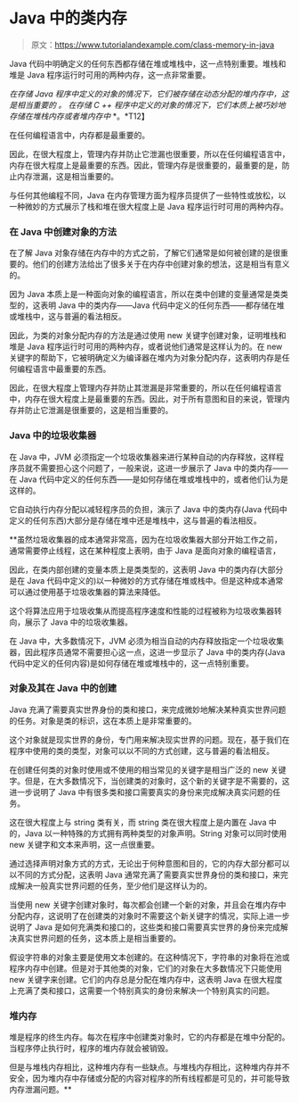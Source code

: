 # Java 中的类内存

> 原文：<https://www.tutorialandexample.com/class-memory-in-java>

Java 代码中明确定义的任何东西都存储在堆或堆栈中，这一点特别重要。堆栈和堆是 Java 程序运行时可用的两种内存，这一点非常重要。

*在存储 Java 程序中定义的对象的情况下，它们被存储在动态分配的堆内存中，这是相当重要的* *。* *在存储 C* *++* *程序中定义的对象的情况下，它们本质上被巧妙地存储在堆栈内存或者堆内存中* *。*T12】

在任何编程语言中，内存都是最重要的。

因此，在很大程度上，管理内存并防止它泄漏也很重要，所以在任何编程语言中，内存在很大程度上是最重要的东西。因此，管理内存是很重要的，最重要的是，防止内存泄漏，这是相当重要的。

与任何其他编程不同，Java 在内存管理方面为程序员提供了一些特性或放松，以一种微妙的方式展示了栈和堆在很大程度上是 Java 程序运行时可用的两种内存。

### 在 Java 中创建对象的方法

在了解 Java 对象存储在内存中的方式之前，了解它们通常是如何被创建的是很重要的。他们的创建方法给出了很多关于在内存中创建对象的想法，这是相当有意义的。

因为 Java 本质上是一种面向对象的编程语言，所以在类中创建的变量通常是类类型的，这表明 Java 中的类内存——Java 代码中定义的任何东西——都存储在堆或堆栈中，这与普遍的看法相反。

因此，为类的对象分配内存的方法是通过使用 new 关键字创建对象，证明堆栈和堆是 Java 程序运行时可用的两种内存，或者说他们通常是这样认为的。在 new 关键字的帮助下，它被明确定义为编译器在堆内为对象分配内存，这表明内存是任何编程语言中最重要的东西。

因此，在很大程度上管理内存并防止其泄漏是非常重要的，所以在任何编程语言中，内存在很大程度上是最重要的东西。因此，对于所有意图和目的来说，管理内存并防止它泄漏是很重要的，这是相当重要的。

### Java 中的垃圾收集器

在 Java 中，JVM 必须指定一个垃圾收集器来进行某种自动的内存释放，这样程序员就不需要担心这个问题了，一般来说，这进一步展示了 Java 中的类内存——在 Java 代码中定义的任何东西——是如何存储在堆或堆栈中的，或者他们认为是这样的。

它自动执行内存分配以减轻程序员的负担，演示了 Java 中的类内存(Java 代码中定义的任何东西)大部分是存储在堆中还是堆栈中，这与普遍的看法相反。

 **虽然垃圾收集器的成本通常非常高，因为在垃圾收集器大部分开始工作之前，通常需要停止线程，这在某种程度上表明，由于 Java 是面向对象的编程语言，

因此，在类内部创建的变量本质上是类类型的，这表明 Java 中的类内存(大部分是在 Java 代码中定义的)以一种微妙的方式存储在堆或栈中。但是这种成本通常可以通过使用基于垃圾收集器的算法来降低。

这个将算法应用于垃圾收集从而提高程序速度和性能的过程被称为垃圾收集器转向，展示了 Java 中的垃圾收集器。

在 Java 中，大多数情况下，JVM 必须为相当自动的内存释放指定一个垃圾收集器，因此程序员通常不需要担心这一点，这进一步显示了 Java 中的类内存(Java 代码中定义的任何内容)是如何存储在堆或堆栈中的，这一点特别重要。

### 对象及其在 Java 中的创建

Java 充满了需要真实世界身份的类和接口，来完成微妙地解决某种真实世界问题的任务。对象是类的标识，这在本质上是非常重要的。

这个对象就是现实世界的身份，专门用来解决现实世界的问题。现在，基于我们在程序中使用的类的类型，对象可以以不同的方式创建，这与普遍的看法相反。

在创建任何类的对象时使用或不使用的相当常见的关键字是相当广泛的 new 关键字。但是，在大多数情况下，当创建类的对象时，这个新的关键字是不需要的，这进一步说明了 Java 中有很多类和接口需要真实的身份来完成解决真实问题的任务。

这在很大程度上与 string 类有关，而 string 类在很大程度上是内置在 Java 中的，Java 以一种特殊的方式拥有两种类型的对象声明。String 对象可以同时使用 new 关键字和文本来声明，这一点很重要。

通过选择声明对象方式的方式，无论出于何种意图和目的，它的内存大部分都可以以不同的方式分配，这表明 Java 通常充满了需要真实世界身份的类和接口，来完成解决一般真实世界问题的任务，至少他们是这样认为的。

当使用 new 关键字创建对象时，每次都会创建一个新的对象，并且会在堆内存中分配内存，这说明了在创建类的对象时不需要这个新关键字的情况，实际上进一步说明了 Java 是如何充满类和接口的，这些类和接口需要真实世界的身份来完成解决真实世界问题的任务，这本质上是相当重要的。

假设字符串的对象主要是使用文本创建的。在这种情况下，字符串的对象将在池或程序内存中创建。但是对于其他类的对象，它们的对象在大多数情况下只能使用 new 关键字来创建。它们的内存总是分配在堆内存中，这表明 Java 在很大程度上充满了类和接口，这需要一个特别真实的身份来解决一个特别真实的问题。

### 堆内存

堆是程序的终生内存。每次在程序中创建类对象时，它的内存都是在堆中分配的。当程序停止执行时，程序的堆内存就会被销毁。

但是与堆栈内存相比，这种堆内存有一些缺点。与堆栈内存相比，这种堆内存并不安全，因为堆内存中存储或分配的内容对程序的所有线程都是可见的，并可能导致内存泄漏问题。**